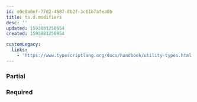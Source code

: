 ```yaml
---
id: e0e0a8ef-77d2-4687-8b2f-3c61b7afea0b
title: ts.d.modifiers
desc: ''
updated: 1593881250954
created: 1593881250954

customLegacy:
  links:
    - 'https://www.typescriptlang.org/docs/handbook/utility-types.html'
---
```


### Partial<T>
### Required<T>
